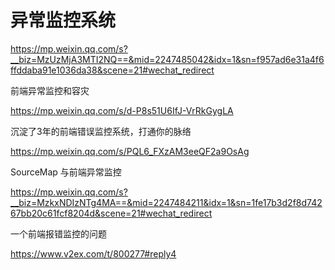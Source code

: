 # 异常监控系统





https://mp.weixin.qq.com/s?__biz=MzUzMjA3MTI2NQ==&mid=2247485042&idx=1&sn=f957ad6e31a4f6ffddaba91e1036da38&scene=21#wechat_redirect





前端异常监控和容灾

https://mp.weixin.qq.com/s/d-P8s51U6IfJ-VrRkGygLA



沉淀了3年的前端错误监控系统，打通你的脉络

https://mp.weixin.qq.com/s/PQL6_FXzAM3eeQF2a9OsAg



SourceMap 与前端异常监控

https://mp.weixin.qq.com/s?__biz=MzkxNDIzNTg4MA==&mid=2247484211&idx=1&sn=1fe17b3d2f8d74267bb20c61fcf8204d&scene=21#wechat_redirect



一个前端报错监控的问题

https://www.v2ex.com/t/800277#reply4